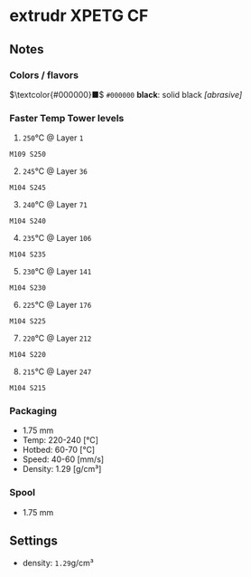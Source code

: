 # extrudr XPETG CF

## Notes

### Colors / flavors

$\textcolor{#000000}■$ `#000000` **black**: solid black *[abrasive]*

### Faster Temp Tower levels

1. `250`°C @ Layer `1`
```
M109 S250
```
2. `245`°C @ Layer `36`
```
M104 S245
```
3. `240`°C @ Layer `71`
```
M104 S240
```
4. `235`°C @ Layer `106`
```
M104 S235
```
5. `230`°C @ Layer `141`
```
M104 S230
```
6. `225`°C @ Layer `176`
```
M104 S225
```
7. `220`°C @ Layer `212`
```
M104 S220
```
8. `215`°C @ Layer `247`
```
M104 S215
```

### Packaging

- 1.75 mm
- Temp: 220-240 [°C]
- Hotbed: 60-70 [°C]
- Speed: 40-60 [mm/s]
- Density: 1.29 [g/cm³]

### Spool

- 1.75 mm

## Settings

- density: `1.29`g/cm³
